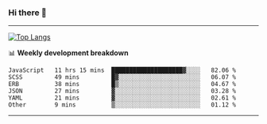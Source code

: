 ### Hi there 👋

-------
[![Top Langs](https://github-readme-stats.vercel.app/api/top-langs/?username=ashish-r)](https://github.com/anuraghazra/github-readme-stats)

📊 **Weekly development breakdown**
<!--START_SECTION:waka-->

```text
JavaScript   11 hrs 15 mins  ████████████████████▓░░░░   82.06 %
SCSS         49 mins         █▓░░░░░░░░░░░░░░░░░░░░░░░   06.07 %
ERB          38 mins         █▒░░░░░░░░░░░░░░░░░░░░░░░   04.67 %
JSON         27 mins         ▓░░░░░░░░░░░░░░░░░░░░░░░░   03.28 %
YAML         21 mins         ▓░░░░░░░░░░░░░░░░░░░░░░░░   02.61 %
Other        9 mins          ▒░░░░░░░░░░░░░░░░░░░░░░░░   01.12 %
```

<!--END_SECTION:waka-->
-------

<!--
**ashish-r/ashish-r** is a ✨ _special_ ✨ repository because its `README.md` (this file) appears on your GitHub profile.

Here are some ideas to get you started:

- 🔭 I’m currently working on ...
- 🌱 I’m currently learning ...
- 👯 I’m looking to collaborate on ...
- 🤔 I’m looking for help with ...
- 💬 Ask me about ...
- 📫 How to reach me: ...
- 😄 Pronouns: ...
- ⚡ Fun fact: ...
-->
